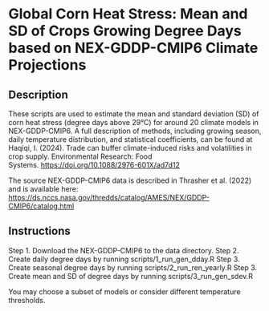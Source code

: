 # Global Corn Heat Stress: Mean and SD of Crops Growing Degree Days based on NEX-GDDP-CMIP6 Climate Projections
## Description
These scripts are used to estimate the mean and standard deviation (SD) of corn heat stress (degree days above 29°C) for around 20 climate models in NEX-GDDP-CMIP6.
A full description of methods, including growing season, daily temperature distribution, and statistical coefficients, can be found at Haqiqi, I. (2024). Trade can buffer climate-induced risks and volatilities in crop supply. Environmental Research: Food Systems. https://doi.org/10.1088/2976-601X/ad7d12

The source NEX-GDDP-CMIP6 data is described in Thrasher et al. (2022) and is available here:  https://ds.nccs.nasa.gov/thredds/catalog/AMES/NEX/GDDP-CMIP6/catalog.html

## Instructions
Step 1. Download the NEX-GDDP-CMIP6 to the data directory. 
Step 2. Create daily degree days by running  scripts/1_run_gen_dday.R
Step 3. Create seasonal degree days by running scripts/2_run_ren_yearly.R
Step 3. Create mean and SD of degree days by running scripts/3_run_gen_sdev.R

You may choose a subset of models or consider different temperature thresholds.
